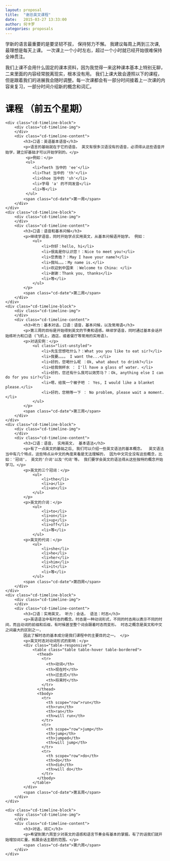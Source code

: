 ```yaml
---
layout: proposal
title:  "谢总英文课程"
date:   2015-03-27 13:33:00
author: 何卡罗
categories: proposals
---
```



<p>学新的语言最重要的是要坚韧不拔， 保持努力不懈。 我建议每周上两到三次课, 最理想是每天上课。 一次课上一个小时左右，超过一个小时就已经开始很难保持全神贯注。 </p>
<p>我们上课不会用什么固定的课本资料，因为我觉得一来这种课本基本上特别无聊，二来里面的内容经常脱离现实，根本没有用。
我们上课大致会遵照以下的课程，但是跟着我们的进展我会随时调整。每一次课都会有一部分时间接着上一次课的内容来复习，一部分时间介绍新的概念和词汇。 </p>

<h1 style="color:black">课程 （前五个星期）</h1>

<div id="cd-timeline">

	<div class="cd-timeline-block">
		<div class="cd-timeline-img">
		</div>
		<div class="cd-timeline-content">
			<h3>口语：英语基本语音</h3>
			<p>语言的基础就在于它的语音。 英文有很多汉语没有的语音，必须得从这些语音开始学，建立好基础才可以开始学别的。</p>
			 <p>例如：</p>
			 <ul>
			 	<li>Teeth 当中的 'ee'</li>
			 	<li>That 当中的 'th'</li>
			 	<li>Shoe 当中的 'sh'</li>
			 	<li>字母 'a' 的不同发音</li>
			 	<li>等</li>
			 </ul>
			<span class="cd-date">第一周</span>
		</div>
	</div>
	<div class="cd-timeline-block">
		<div class="cd-timeline-img">
		</div>
		<div class="cd-timeline-content">
			<h3>口语：语音和基本问候</h3>
			<p>继续学语音，同时开始学点实用英文，从基本问候语开始学。 例如：
				<ul>
					<li>你好：hello, hi</li>
					<li>很高是你认识您！：Nice to meet you!</li>
					<li>您贵姓？：May I have your name?</li>
					<li>我叫。。。：My name is.</li>
					<li>欢迎到中国来 ：Welcome to China: </li>
					<li>谢谢：Thank you, thanks</li>
					<li>等</li>
				</ul>
			</p>
			<span class="cd-date">第二周</span>
		</div>
	</div>
	<div class="cd-timeline-block">
		<div class="cd-timeline-img">
		</div>
		<div class="cd-timeline-content">
			<h3>听力：基本对话，口语：语音，基本问候，以及常用语</h3>
			<p>第三周的目标是开始得到英文的节奏和语感。继续学语音，同时通过基本会话开始练听力和口语 (飞机上，酒店，或者餐厅等常用的实用语)。
			<p>对话实例：</p>
				<ul class="list-unstyled">
					<li>先生您想吃什么？：What you you like to eat sir?</li>
					<li>我要。。。。 I want the...</li>
					<li>好的，您喝什么呢 ：Ok, what about to drink?</li>
					<li>给我倒杯水 ： I'll have a glass of water. </li>
					<li>好的，您还有什么我可以效劳马？：Ok, anything else I can do for you sir?</li>
					<li>嗯，给我一个被子吧 ： Yes, I would like a blanket please.</li>
					<li>好的，您稍等一下 ： No problem, please wait a moment. </li>
				</ul>
			</p>
			<span class="cd-date">第三周</span>
		</div>
	</div>
	<div class="cd-timeline-block">
		<div class="cd-timeline-img">
		</div>
		<div class="cd-timeline-content">
			<h3>口语：语音， 实用英文， 基本语法</h3>
			<p>有了一点英文的基础之后, 我们可以介绍一些英文语法的基本概念。	英文语法当中有几个特点，这些特点从中文的角度来看是无法理解的， 因为中文完全没有这些概念，比如：'冠词'， 英文的'介词'以及'代词'等。 我们要学会英文的语法得从这些独特的概念开始学习。</p>
			<p>英文的三个冠词：</p>
				<ul>
					<li>the</li>
					<li>a</li>
					<li>an</li>
				</ul>
			</p>
			<p>英文的介词：</p>
				<ul>
					<li>to</li>
					<li>on</li>
					<li>up</li>
					<li>off</li>
					<li>等</li>
				</ul>
			<p>英文的代词：</p>
				<ul>
					<li>she</li>
					<li>he</li>
					<li>her</li>
					<li>him</li>
					<li>it</li>
					<li>等</li>
				</ul>
			<span class="cd-date">第四周</span>
		</div>
	</div>
	<div class="cd-timeline-block">
		<div class="cd-timeline-img">
		</div>
		<div class="cd-timeline-content">
			<h3>口语：实用英文， 听力：会话， 语法：时态</h3>
			<p>英语语法中有时态的概念。时态是一种动词形式，不同的时态用以表示不同的时间，而且动词的前缀和后缀，有时候甚至整个词会跟着时态而变形。 时态之概念是英文和中文之间最大的区别之一，
			因此了解时态的基本成分是我们课程中的主要目的之一。 </p>
			<p>英文时态对动词形式的影响：</p>
			<div class="table-responsive">
				<table class="table table-hover table-bordered">
				  <thead>
				    <tr>
				      <th>动词</th>
				      <th>现在时</th>
				      <th>过去式</th>
				      <th>将来时</th>
				    </tr>
				  </thead>
				  <tbody>
				    <tr>
				      <th scope="row">run</th>
				      <th>run</th>
				      <th>ran</th>
				      <th>will run</th>
				    </tr>
				    <tr>
				      <th scope="row">jump</th>
				      <th>jump</th>
				      <th>jumped</th>
				      <th>will jump</th>
				    </tr>
				    <tr>
				      <th scope="row">do</th>
				      <th>do</th>
				      <th>did</th>
				      <th>will do</th>
				    </tr>
				  </tbody>
				</table>
			</div>
			<span class="cd-date">第五周</span>
		</div>
	</div>

	<div class="cd-timeline-block">
		<div class="cd-timeline-img">
		</div>
		<div class="cd-timeline-content">
			<h3>对话，词汇</h3>
			<p>希望到第六周至少对英文的语感和语言节奏会有基本的掌握。有了的话我们就开始增加词汇量，拓展会话主题的范围。</p>
			<span class="cd-date">第六周</span>
		</div>
	</div>

</div>
